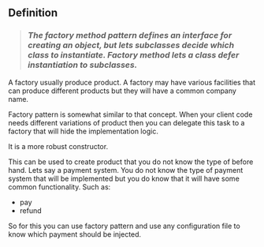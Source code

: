 ## Definition
> ### *The factory method pattern defines an interface for creating an object, but lets subclasses decide which class to instantiate. Factory method lets a class defer instantiation to subclasses.*


A factory usually produce product. A factory may have various facilities that can produce different products but they will have a common company name.

Factory pattern is somewhat similar to that concept. When your client code needs different variations of product then you can delegate this task to a factory that will hide the implementation logic.

It is a more robust constructor.

This can be used to create product that you do not know the type of before hand. Lets say a payment system. You do not know the type of payment system that will be implemented but you do know that it will have some common functionality. Such as:
* pay
* refund

So for this you can use factory pattern and use any configuration file to know which payment should be injected.